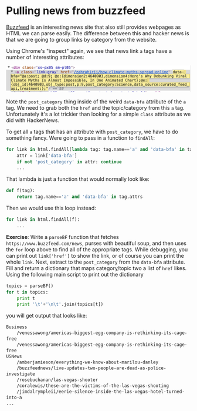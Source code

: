 # Pulling news from buzzfeed

[Buzzfeed](https://www.buzzfeed.com/news) is an interesting news site that also still provides webpages as HTML we can parse easily. The difference between this and hacker news is that we are going to group links by category from the website.

Using Chrome's "inspect" again, we see that news link `a` tags have a number of interesting attributes:

<img src=figures/buzzfeed.png width=550>

Note the `post_category` thing inside of the weird `data-bfa` attribute of the `a` tag. We need to grab both the `href` and the topic/category from this `a` tag. Unfortunately it's a lot trickier than looking for a simple `class` attribute as we did with HackerNews.

To get all `a` tags that has an attribute with `post_category`, we have to do something fancy. Were going to pass in a function to `findAll`:

```python
for link in html.findAll(lambda tag: tag.name=='a' and 'data-bfa' in tag.attrs):
    attr = link['data-bfa']
    if not 'post_category' in attr: continue
    ...
```

That lambda is just a function that would normally look like:

```python
def f(tag):
    return tag.name=='a' and 'data-bfa' in tag.attrs
```

Then we would use this loop instead:

```python
for link in html.findAll(f):
    ...
```

**Exercise**: Write a `parseBF` function that fetches `https://www.buzzfeed.com/news`, purses with beautiful soup, and then uses the `for` loop above to find all of the appropriate tags. While debugging, you can print out `link['href']` to show the link, or of course you can print the whole `link`. Next, extract to the `post_category` from the `data-bfa` attribute.  Fill and return a dictionary that maps category/topic two a list of `href` likes.  Using the following main script to print out the dictionary

```python
topics = parseBF()
for t in topics:
    print t
    print '\t'+'\n\t'.join(topics[t])
```

you will get output that looks like:

```
Business
	/venessawong/americas-biggest-egg-company-is-rethinking-its-cage-free
	/venessawong/americas-biggest-egg-company-is-rethinking-its-cage-free
USNews
	/amberjamieson/everything-we-know-about-marilou-danley
	/buzzfeednews/live-updates-two-people-are-dead-as-police-investigate
	/rosebuchanan/las-vegas-shooter
	/coralewis/these-are-the-victims-of-the-las-vegas-shooting
	/jimdalrympleii/eerie-silence-inside-the-las-vegas-hotel-turned-into-a
...
```
